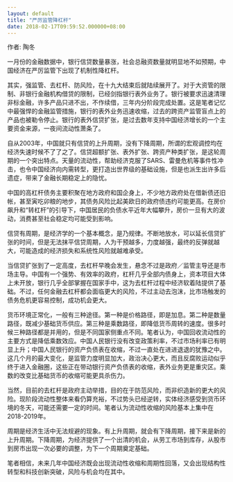 ```yaml
---
layout: default
title: "严厉监管降杠杆"
date: 2018-02-17T09:59:52.000000+08:00
---
```


作者: 陶冬

一月份的金融数据中，银行信贷数量暴涨，社会总融资数量就明显地不如预期，中国经济在严厉监管下出现了机制性降杠杆。

其实，强监管、去杠杆、防风险，在十九大结束后就陆续展开了。对于大资管的限制、非银行金融机构借贷的限制，已经剑指银行表外业务了。银行被要求迅速清理非标金融，许多产品只进不出，不作续借，三年内分阶段完成处置。这是笔者记忆中最强悍的金融监管措施，银行的表外业务迅速收缩，过去的跨资产监管盲点上的产品也被勒令停止。银行的表外信贷扩张，是过去数年支持中国经济增长的一个主要资金来源，一夜间流动性萧条了。

自从2003年，中国就只有信贷的上升周期，没有下降周期，所谓的宏观调控均在经济失速时候不了了之了。信贷超额扩张、表外扩张、跨资产种类扩张，是这轮周期的一个突出特点。天量的流动性，帮助经济克服了SARS、雷曼危机等事件性冲击，也令中国经济向内需转型，更打造出世界级的基础设施，但是也派生出许多后遗症，带来了金融长期稳定上的隐忧。

中国的高杠杆债务主要积聚在地方政府和国企身上，不少地方政府处在借新债还旧帐，甚至寅吃卯粮的地步，其债务风险比起美欧日的政府债违约可能更高。在房价飙升和“转杠杆”的引导下，中国居民的负债水平近年大幅攀升，房价一旦有大的波动，消费甚至社会稳定均可能受到影响。

信贷有周期，是经济学的一个基本概念，是乃规律。不断地放水，可以延长信贷扩张的时间，但是无法抹平信贷周期，人为干预越多，力度越强，最终的反弹就越大，可能造成的经济损失和系统性风险就越难承受。

当信贷扩张到了一定高度，去杠杆早晚会发生，悬念不过是政府／监管主导还是市场主导。中国有一个强势、有效率的政府，杠杆几乎全部内债身上，资本项目大体上未开放，银行几乎全部掌握在国家手中，这为去杠杆过程中经济软着陆提供了基础。不过，任何金融去杠杆都会面临更大的风险，不过主动去泡沫，比市场触发的债务危机更容易控制，成功机会更大。

货币环境正常化，一般有三种途径。第一种是价格路径，即是加息。第二种是数量路径，既减少基础货币供应。第三种是乘数路径，即降低货币周转的速度。很多时候三种路径都是并用的，但是不同国家侧重点不同。笔者认为，中国回收流动性的主要方式是降低乘数效应。中国人民银行没有改变政策利率，不过市场利率已有明显上升；中国人民银行的资产负债表在收缩，不过一直处在进进退退的犹豫之中。这几个月的最大变化，是监管力度明显加大，政治决心更大，而且反腐败运动似乎终于进入金融圈，这些正在带动银行资产负债表的收缩，表外业务更是重灾区。乘数的改变比基础货币的收缩可能更具杀伤力。

当然，目前的去杠杆是政府主动举措，目的在于防范风险，而非织造新的更大的风险。现阶段流动性整体来看仍算充裕，不过势头已经逆转，实体经济感受到货币环境的冬天，可能还需要一定的时间。笔者认为流动性收缩的风险基本上集中在2018-2019年。

周期是经济生活中无法规避的现象。有上升周期，就会有下降周期，接下来是新的上升周期。下降周期，为经济提供了一个出清的机会，从劳工市场到库存，从股市到房市出现一次必要的调整，为下一个周期奠定基础。

笔者相信，未来几年中国经济既会出现流动性收缩和周期性回落，又会出现结构性转型和科技创新突破，风险与机会均在其中。


